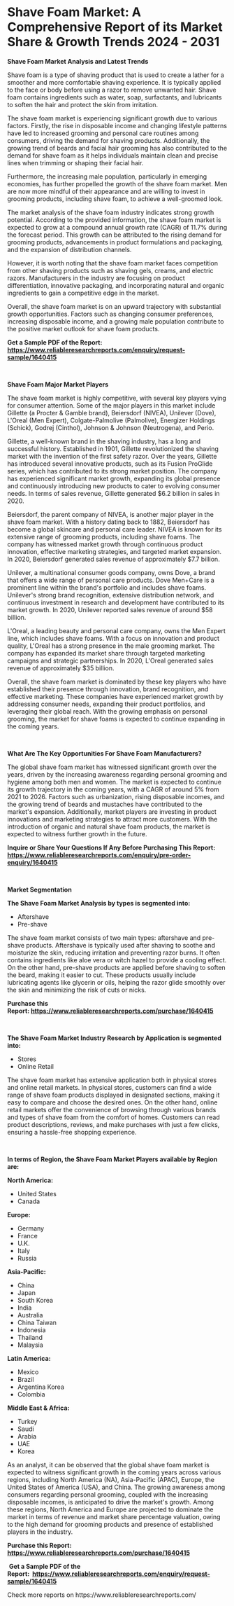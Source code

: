 <p><h1>Shave Foam Market: A Comprehensive Report of its Market Share & Growth Trends 2024 - 2031</h1></p><p><strong>Shave Foam Market Analysis and Latest Trends</strong></p>
<p><p>Shave foam is a type of shaving product that is used to create a lather for a smoother and more comfortable shaving experience. It is typically applied to the face or body before using a razor to remove unwanted hair. Shave foam contains ingredients such as water, soap, surfactants, and lubricants to soften the hair and protect the skin from irritation.</p><p>The shave foam market is experiencing significant growth due to various factors. Firstly, the rise in disposable income and changing lifestyle patterns have led to increased grooming and personal care routines among consumers, driving the demand for shaving products. Additionally, the growing trend of beards and facial hair grooming has also contributed to the demand for shave foam as it helps individuals maintain clean and precise lines when trimming or shaping their facial hair.</p><p>Furthermore, the increasing male population, particularly in emerging economies, has further propelled the growth of the shave foam market. Men are now more mindful of their appearance and are willing to invest in grooming products, including shave foam, to achieve a well-groomed look.</p><p>The market analysis of the shave foam industry indicates strong growth potential. According to the provided information, the shave foam market is expected to grow at a compound annual growth rate (CAGR) of 11.7% during the forecast period. This growth can be attributed to the rising demand for grooming products, advancements in product formulations and packaging, and the expansion of distribution channels.</p><p>However, it is worth noting that the shave foam market faces competition from other shaving products such as shaving gels, creams, and electric razors. Manufacturers in the industry are focusing on product differentiation, innovative packaging, and incorporating natural and organic ingredients to gain a competitive edge in the market.</p><p>Overall, the shave foam market is on an upward trajectory with substantial growth opportunities. Factors such as changing consumer preferences, increasing disposable income, and a growing male population contribute to the positive market outlook for shave foam products.</p></p>
<p><strong>Get a Sample PDF of the Report:&nbsp; <a href="https://www.reliableresearchreports.com/enquiry/request-sample/1640415">https://www.reliableresearchreports.com/enquiry/request-sample/1640415</a></strong></p>
<p>&nbsp;</p>
<p><strong>Shave Foam Major Market Players</strong></p>
<p><p>The shave foam market is highly competitive, with several key players vying for consumer attention. Some of the major players in this market include Gillette (a Procter & Gamble brand), Beiersdorf (NIVEA), Unilever (Dove), L'Oreal (Men Expert), Colgate-Palmolive (Palmolive), Energizer Holdings (Schick), Godrej (Cinthol), Johnson & Johnson (Neutrogena), and Perio. </p><p>Gillette, a well-known brand in the shaving industry, has a long and successful history. Established in 1901, Gillette revolutionized the shaving market with the invention of the first safety razor. Over the years, Gillette has introduced several innovative products, such as its Fusion ProGlide series, which has contributed to its strong market position. The company has experienced significant market growth, expanding its global presence and continuously introducing new products to cater to evolving consumer needs. In terms of sales revenue, Gillette generated $6.2 billion in sales in 2020.</p><p>Beiersdorf, the parent company of NIVEA, is another major player in the shave foam market. With a history dating back to 1882, Beiersdorf has become a global skincare and personal care leader. NIVEA is known for its extensive range of grooming products, including shave foams. The company has witnessed market growth through continuous product innovation, effective marketing strategies, and targeted market expansion. In 2020, Beiersdorf generated sales revenue of approximately $7.7 billion.</p><p>Unilever, a multinational consumer goods company, owns Dove, a brand that offers a wide range of personal care products. Dove Men+Care is a prominent line within the brand's portfolio and includes shave foams. Unilever's strong brand recognition, extensive distribution network, and continuous investment in research and development have contributed to its market growth. In 2020, Unilever reported sales revenue of around $58 billion.</p><p>L'Oreal, a leading beauty and personal care company, owns the Men Expert line, which includes shave foams. With a focus on innovation and product quality, L'Oreal has a strong presence in the male grooming market. The company has expanded its market share through targeted marketing campaigns and strategic partnerships. In 2020, L'Oreal generated sales revenue of approximately $35 billion.</p><p>Overall, the shave foam market is dominated by these key players who have established their presence through innovation, brand recognition, and effective marketing. These companies have experienced market growth by addressing consumer needs, expanding their product portfolios, and leveraging their global reach. With the growing emphasis on personal grooming, the market for shave foams is expected to continue expanding in the coming years.</p></p>
<p>&nbsp;</p>
<p><strong>What Are The Key Opportunities For Shave Foam Manufacturers?</strong></p>
<p><p>The global shave foam market has witnessed significant growth over the years, driven by the increasing awareness regarding personal grooming and hygiene among both men and women. The market is expected to continue its growth trajectory in the coming years, with a CAGR of around 5% from 2021 to 2026. Factors such as urbanization, rising disposable incomes, and the growing trend of beards and mustaches have contributed to the market's expansion. Additionally, market players are investing in product innovations and marketing strategies to attract more customers. With the introduction of organic and natural shave foam products, the market is expected to witness further growth in the future.</p></p>
<p><strong>Inquire or Share Your Questions If Any Before Purchasing This Report: <a href="https://www.reliableresearchreports.com/enquiry/pre-order-enquiry/1640415">https://www.reliableresearchreports.com/enquiry/pre-order-enquiry/1640415</a></strong></p>
<p>&nbsp;</p>
<p><strong>Market Segmentation</strong></p>
<p><strong>The Shave Foam Market Analysis by types is segmented into:</strong></p>
<p><ul><li>Aftershave</li><li>Pre-shave</li></ul></p>
<p><p>The shave foam market consists of two main types: aftershave and pre-shave products. Aftershave is typically used after shaving to soothe and moisturize the skin, reducing irritation and preventing razor burns. It often contains ingredients like aloe vera or witch hazel to provide a cooling effect. On the other hand, pre-shave products are applied before shaving to soften the beard, making it easier to cut. These products usually include lubricating agents like glycerin or oils, helping the razor glide smoothly over the skin and minimizing the risk of cuts or nicks.</p></p>
<p><strong>Purchase this Report:&nbsp;<a href="https://www.reliableresearchreports.com/purchase/1640415">https://www.reliableresearchreports.com/purchase/1640415</a></strong></p>
<p>&nbsp;</p>
<p><strong>The Shave Foam Market Industry Research by Application is segmented into:</strong></p>
<p><ul><li>Stores</li><li>Online Retail</li></ul></p>
<p><p>The shave foam market has extensive application both in physical stores and online retail markets. In physical stores, customers can find a wide range of shave foam products displayed in designated sections, making it easy to compare and choose the desired ones. On the other hand, online retail markets offer the convenience of browsing through various brands and types of shave foam from the comfort of homes. Customers can read product descriptions, reviews, and make purchases with just a few clicks, ensuring a hassle-free shopping experience.</p></p>
<p>&nbsp;</p>
<p><strong>In terms of Region, the Shave Foam Market Players available by Region are:</strong></p>
<p>
    <p> <strong> North America: </strong>
        <ul>
            <li>United States</li>
            <li>Canada</li>
        </ul>
        </p> 
    <p> <strong> Europe: </strong>
        <ul>
            <li>Germany</li>
            <li>France</li>
            <li>U.K.</li>
            <li>Italy</li>
            <li>Russia</li>
        </ul>
        </p> 
    <p> <strong> Asia-Pacific: </strong>
        <ul>
            <li>China</li>
            <li>Japan</li>
            <li>South Korea</li>
            <li>India</li>
            <li>Australia</li>
            <li>China Taiwan</li>
            <li>Indonesia</li>
            <li>Thailand</li>
            <li>Malaysia</li>
        </ul>
        </p> 
    <p> <strong> Latin America: </strong>
        <ul>
            <li>Mexico</li>
            <li>Brazil</li>
            <li>Argentina Korea</li>
            <li>Colombia</li>
        </ul>
        </p> 
    <p> <strong> Middle East & Africa: </strong>
        <ul>
            <li>Turkey</li>
            <li>Saudi</li>
            <li>Arabia</li>
            <li>UAE</li>
            <li>Korea</li>
        </ul>
    </p>
    </p>
<p><p>As an analyst, it can be observed that the global shave foam market is expected to witness significant growth in the coming years across various regions, including North America (NA), Asia-Pacific (APAC), Europe, the United States of America (USA), and China. The growing awareness among consumers regarding personal grooming, coupled with the increasing disposable incomes, is anticipated to drive the market's growth. Among these regions, North America and Europe are projected to dominate the market in terms of revenue and market share percentage valuation, owing to the high demand for grooming products and presence of established players in the industry.</p></p>
<p><strong>Purchase this Report: <a href="https://www.reliableresearchreports.com/purchase/1640415">https://www.reliableresearchreports.com/purchase/1640415</a></strong></p>
<p>&nbsp;<strong>Get a Sample PDF of the Report:&nbsp;&nbsp;<a href="https://www.reliableresearchreports.com/enquiry/request-sample/1640415">https://www.reliableresearchreports.com/enquiry/request-sample/1640415</a></strong></p>
<p><strong></strong></p>
<p>Check more reports on https://www.reliableresearchreports.com/</p>